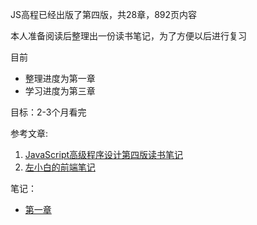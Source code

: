 JS高程已经出版了第四版，共28章，892页内容

本人准备阅读后整理出一份读书笔记，为了方便以后进行复习

目前
  + 整理进度为第一章
  + 学习进度为第三章

目标：2-3个月看完

参考文章: 
1. [JavaScript高级程序设计第四版读书笔记](https://zhuanlan.zhihu.com/p/258619297)
2. [左小白的前端笔记](http://fe.zuo11.com/js/ad3/js-ad4-diff.html#%E5%89%8D%E8%A8%80%E9%83%A8%E5%88%86)

笔记：
  + [第一章](https://github.com/LFY836126/JS-Professional-4/blob/main/%E7%AC%AC%E4%B8%80%E7%AB%A0.md)